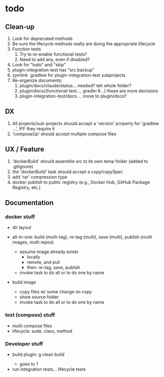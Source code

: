 # todo

## Clean-up
1. Look for deprecated methods
2. Be sure the lifecycle methods really are doing the appropriate lifecycle
3. Function tests
   1. Try to re-enable functional tests?
   2. Need to add any, even if disabled? 
4. Look for "todo" and "skip"
5. plugin-integration-test has "src.backup"
6. symlink .gradlew for plugin-integration-test subprojects
7. Re-organize documents:
   1. plugin/docs/claude/status... needed?  teh whole folder?
   2. plugin/docs/{functional-test..., gradle-9...} these are more decisions
   3. plugin-integration-test/docs ... move to plugin/docs?


## DX
1. All projects/sub-projects should accept a 'version' property for 'gradlew ...', IFF they require it
2. 'composeUp' should accept multiple compose files


## UX / Feature
1. 'dockerBuild' should assemble src to its own temp folder (added to .gitignore)
2. the 'dockerBuild' task should accept a copy/copySpec
3. add 'rar' compression type
4. docker publish to public registry (e.g., Docker Hub, GitHub Package Registry, etc.)


## Documentation

### docker stuff

- dir layout

- all-in-one: build (multi-tag), re-tag (multi), save (multi), publish (multi images, multi repos)
  - assume image already exists
     - locally
     - remote, and pull
     - then: re-tag, save, publish
  - invoke task to do all or to do one by name

- build image
   - copy files w/ some change on copy
   - show source folder
  - invoke task to do all or to do one by name


### test (compose) stuff

- multi compose files
- lifecycle: suite, class, method

### Developer stuff

- build plugin: g clean build <version prop: todo>
   - goes to  ?
- run integration tests... lifecycle tests